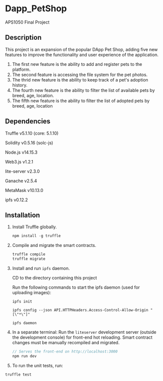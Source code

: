 # Dapp_PetShop
APS1050 Final Project

## Description
This project is an expansion of the popular DApp Pet Shop, adding five new features to improve the functionality and user experience of the application.
1. The first new feature is the ability to add and register pets to the platform. 
2. The second feature is accessing the file system for the pet photos.
3. The thrid new feature is the ability to keep track of a pet's adoption history. 
4. The fourth new feature is the ability to filter the list of available pets by breed, age, location.
5. The fifth new feature is the ability to filter the list of adopted pets by breed, age, location


## Dependencies

Truffle v5.1.10 (core: 5.1.10)

Solidity v0.5.16 (solc-js)

Node.js v14.15.3

Web3.js v1.2.1

lite-server v2.3.0

Ganache v2.5.4

MetaMask v10.13.0

ipfs v0.12.2

## Installation

1. Install Truffle globally.
    ```javascript
    npm install -g truffle
    ```
2. Compile and migrate the smart contracts.
    ```javascript
    truffle compile
    truffle migrate
    ```
3.  Install and run `ipfs` daemon.

    CD to the directory containing this project

    Run the following commands to start the ipfs daemon (used for uploading images):
    ```
    ipfs init

    ipfs config --json API.HTTPHeaders.Access-Control-Allow-Origin "[\"*\"]"

    ipfs daemon
    ```

4. In a separate terminal: Run the `liteserver` development server (outside the development console) for front-end hot reloading. Smart contract changes must be manually recompiled and migrated.
    ```javascript
    // Serves the front-end on http://localhost:3000
    npm run dev
    ```
    
5. To run the unit tests, run:

```
truffle test
```

